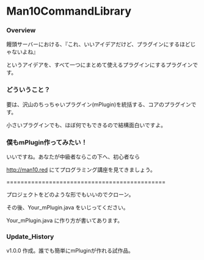 # Man10CommandLibrary

### Overview
饅頭サーバーにおける、『これ、いいアイデアだけど、プラグインにするほどじゃないよね』

というアイデアを、すべて一つにまとめて使えるプラグインにするプラグインです。

### どういうこと？
  要は、沢山のちっちゃいプラグイン(mPlugin)を統括する、コアのプラグインです。

  小さいプラグインでも、ほぼ何でもできるので結構面白いですよ。

### 僕もmPlugin作ってみたい！
  いいですね。あなたが中級者ならこの下へ、初心者なら

  http://man10.red にてプログラミング講座を見てきましょう。

  =============================================

  プロジェクトをどのような形でもいいのでクローン。

  その後、Your_mPlugin.java をいじってください。

  Your_mPlugin.java に作り方が書いてあります。


### Update_History
  v1.0.0 作成。誰でも簡単にmPluginが作れる試作品。